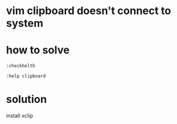 # vim clipboard doesn't connect to system

# how to solve
```vim
:checkhelth

:help clipboard
```

# solution
install xclip

